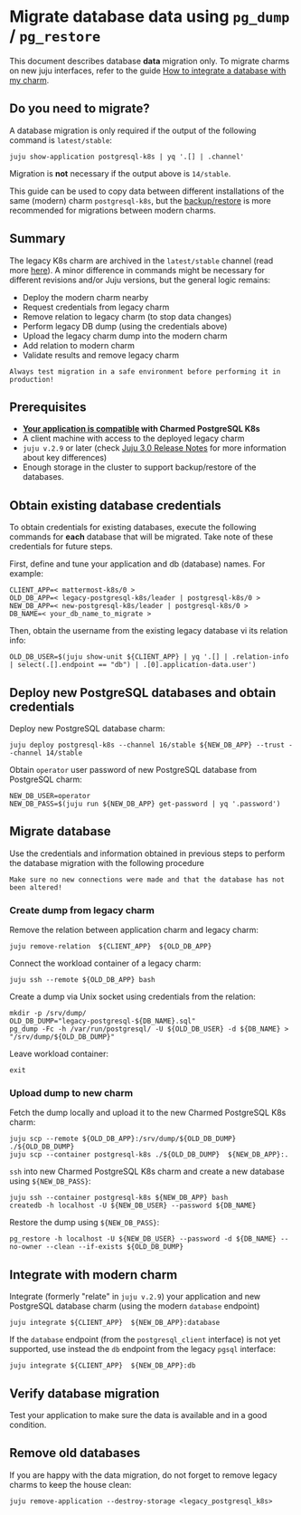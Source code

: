 # Migrate database data using `pg_dump` / `pg_restore`

This document describes database **data** migration only. To migrate charms on new juju interfaces, refer to the guide [How to integrate a database with my charm](/how-to/development/integrate-with-your-charm). 

## Do you need to migrate?

A database migration is only required if the output of the following command is `latest/stable`:

```text
juju show-application postgresql-k8s | yq '.[] | .channel'
```
Migration is **not** necessary if the output above is `14/stable`.

This guide can be used to copy data between different installations of the same (modern) charm `postgresql-k8s`, but the [backup/restore](/how-to/development/migrate-data-via-backup-restore) is more recommended for migrations between modern charms.

## Summary

The legacy K8s charm are archived in the `latest/stable` channel (read more [here](/explanation/legacy-charm)).
A minor difference in commands might be necessary for different revisions and/or Juju versions, but the general logic remains:

* Deploy the modern charm nearby
* Request credentials from legacy charm
* Remove relation to legacy charm (to stop data changes)
* Perform legacy DB dump (using the credentials above)
* Upload the legacy charm dump into the modern charm
* Add relation to modern charm
* Validate results and remove legacy charm

```{caution}
Always test migration in a safe environment before performing it in production!
```

## Prerequisites

-  **[Your application is compatible](/explanation/legacy-charm) with Charmed PostgreSQL K8s** 
- A client machine with access to the deployed legacy charm
- `juju v.2.9` or later  (check [Juju 3.0 Release Notes](https://juju.is/docs/juju/roadmap#juju-3-0-0---22-oct-2022) for more information about key differences)
- Enough storage in the cluster to support backup/restore of the databases.

## Obtain existing database credentials

To obtain credentials for existing databases, execute the following commands for **each** database that will be migrated. Take note of these credentials for future steps.

First, define and tune your application and db (database) names. For example:

```text
CLIENT_APP=< mattermost-k8s/0 >
OLD_DB_APP=< legacy-postgresql-k8s/leader | postgresql-k8s/0 >
NEW_DB_APP=< new-postgresql-k8s/leader | postgresql-k8s/0 >
DB_NAME=< your_db_name_to_migrate >
```

Then, obtain the username from the existing legacy database vi its relation info:

```text
OLD_DB_USER=$(juju show-unit ${CLIENT_APP} | yq '.[] | .relation-info | select(.[].endpoint == "db") | .[0].application-data.user')
```

## Deploy new PostgreSQL databases and obtain credentials

Deploy new PostgreSQL database charm:

```text
juju deploy postgresql-k8s --channel 16/stable ${NEW_DB_APP} --trust --channel 14/stable
```

Obtain `operator` user password of new PostgreSQL database from PostgreSQL charm:

```text
NEW_DB_USER=operator
NEW_DB_PASS=$(juju run ${NEW_DB_APP} get-password | yq '.password')
```

## Migrate database

Use the credentials and information obtained in previous steps to perform the database migration with the following procedure

```{caution}
Make sure no new connections were made and that the database has not been altered!
```

### Create dump from legacy charm

Remove the relation between application charm and legacy charm:

```text
juju remove-relation  ${CLIENT_APP}  ${OLD_DB_APP}
```

Connect the workload container of a legacy charm:

```text
juju ssh --remote ${OLD_DB_APP} bash
```

Create a dump via Unix socket using credentials from the relation:

```text
mkdir -p /srv/dump/
OLD_DB_DUMP="legacy-postgresql-${DB_NAME}.sql"
pg_dump -Fc -h /var/run/postgresql/ -U ${OLD_DB_USER} -d ${DB_NAME} > "/srv/dump/${OLD_DB_DUMP}"
```

Leave workload container:

```text
exit
```

### Upload dump to new charm

Fetch the dump locally and upload it to the new Charmed PostgreSQL K8s charm:

```text
juju scp --remote ${OLD_DB_APP}:/srv/dump/${OLD_DB_DUMP}  ./${OLD_DB_DUMP}
juju scp --container postgresql-k8s ./${OLD_DB_DUMP}  ${NEW_DB_APP}:.
```

`ssh` into new Charmed PostgreSQL K8s charm and create a new database using `${NEW_DB_PASS}`:

```text
juju ssh --container postgresql-k8s ${NEW_DB_APP} bash
createdb -h localhost -U ${NEW_DB_USER} --password ${DB_NAME}
```

Restore the dump using `${NEW_DB_PASS}`:

```text
pg_restore -h localhost -U ${NEW_DB_USER} --password -d ${DB_NAME} --no-owner --clean --if-exists ${OLD_DB_DUMP}
```

## Integrate with modern charm

Integrate (formerly "relate" in `juju v.2.9`) your application and new PostgreSQL database charm (using the modern `database` endpoint)

```text
juju integrate ${CLIENT_APP}  ${NEW_DB_APP}:database
```

If the `database` endpoint (from the `postgresql_client` interface) is not yet supported, use instead the `db` endpoint from the legacy `pgsql` interface:

```text
juju integrate ${CLIENT_APP}  ${NEW_DB_APP}:db
```

## Verify database migration

Test your application to make sure the data is available and in a good condition.

## Remove old databases

If you are happy with the data migration, do not forget to remove legacy charms to keep the house clean:

```text
juju remove-application --destroy-storage <legacy_postgresql_k8s>
```

